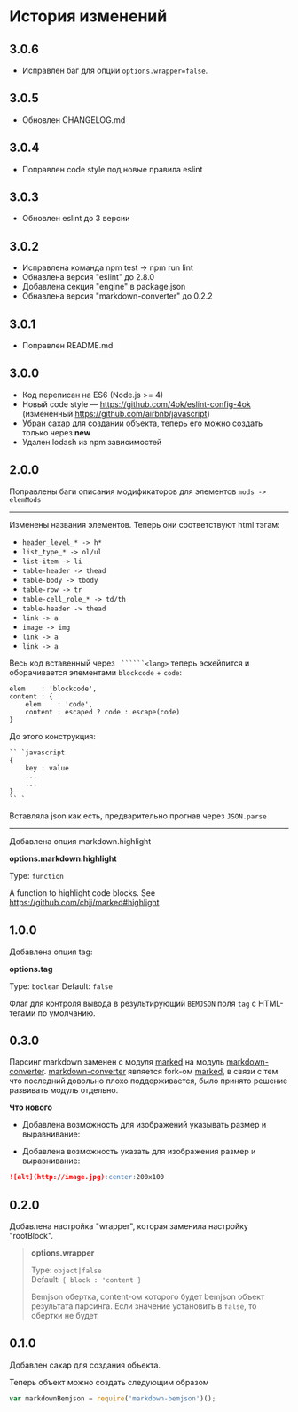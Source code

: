 # История изменений

## 3.0.6

- Исправлен баг для опции `options.wrapper=false`.

## 3.0.5

- Обновлен CHANGELOG.md

## 3.0.4

- Поправлен code style под новые правила eslint

## 3.0.3

- Обновлен eslint до 3 версии

## 3.0.2

- Исправлена команда npm test -> npm run lint
- Обнавлена версия "eslint" до 2.8.0
- Добавлена секция "engine" в package.json
- Обнавлена версия "markdown-converter" до 0.2.2

## 3.0.1

- Поправлен README.md

## 3.0.0

- Код переписан на ES6 (Node.js >= 4)
- Новый code style — https://github.com/4ok/eslint-config-4ok (измененный https://github.com/airbnb/javascript)
- Убран сахар для создании объекта, теперь его можно создать только через **new**
- Удален lodash из npm зависимостей

## 2.0.0

Поправлены баги описания модификаторов для элементов `mods -> elemMods`

*****

Изменены названия элементов. Теперь они соответствуют html тэгам:

- `header_level_* -> h*`
- `list_type_* -> ol/ul`
- `list-item -> li`
- `table-header -> thead`
- `table-body -> tbody`
- `table-row -> tr`
- `table-cell_role_* -> td/th`
- `table-header -> thead`
- `link -> a`
- `image -> img`
- `link -> a`
- `link -> a`

Весь код вставенный через ` ``````<lang>` теперь эскейпится и оборачивается элементами `blockcode` + `code`:

```
elem    : 'blockcode',
content : {
    elem    : 'code',
    content : escaped ? code : escape(code)
}
```

До этого конструкция:

```
`` `javascript
{
    key : value
    ...
    ...
}
`` `
```

Вставляла json как есть, предварительно прогнав через `JSON.parse`

*****

Добавлена опция markdown.highlight

__options.markdown.highlight__

Type: `function`

A function to highlight code blocks. See https://github.com/chjj/marked#highlight

## 1.0.0

Добавлена опция tag:

__options.tag__

Type: `boolean`
Default: `false`

Флаг для контроля вывода в результирующий `BEMJSON` поля `tag` с HTML-тегами по умолчанию.


## 0.3.0

Парсинг markdown заменен с модуля [marked](https://www.npmjs.com/package/marked) на модуль [markdown-converter](https://www.npmjs.com/package/markdown-converter). [markdown-converter](https://www.npmjs.com/package/markdown-converter) является fork-ом [marked](https://www.npmjs.com/package/marked), в связи с тем что последний довольно плохо поддерживается, было принято решение развивать модуль отдельно.
 
**Что нового**

- Добавлена возможность для изображений указывать размер и выравнивание:
 
- Добавлена возможность указать для изображения размер и выравнивание:
 
 ```markdown
 ![alt](http://image.jpg):center:200x100
 ```

## 0.2.0

Добавлена настройка "wrapper", которая заменила настройку "rootBlock".

> __options.wrapper__
>
> Type: `object|false`  
> Default: `{ block : 'content }`
>
> Bemjson обертка, content-ом которого будет bemjson объект результата парсинга. Если значение установить в `false`, то обертки не будет.

## 0.1.0

Добавлен сахар для создания объекта.

Теперь объект можно создать следующим образом

```javascript
var markdownBemjson = require('markdown-bemjson')();
```
